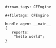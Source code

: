 ```{=org}
#+roam_tags: CFEngine
```
```{=org}
#+filetags: CFEngine
```
``` cfengine3
bundle agent __main__
{
   reports:
    "hello world";
}
```
